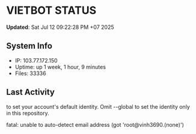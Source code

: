 # VIETBOT STATUS
**Updated**: Sat Jul 12 09:22:28 PM +07 2025

## System Info
- IP: 103.77.172.150
- Uptime: up 1 week, 1 hour, 9 minutes
- Files: 33336

## Last Activity

to set your account's default identity.
Omit --global to set the identity only in this repository.

fatal: unable to auto-detect email address (got 'root@vinh3690.(none)')
